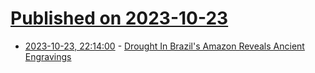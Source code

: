# [Published on 2023-10-23](index.md)

* [2023-10-23, 22:14:00](https://soylentnews.org/article.pl?sid=23/10/23/0056213&from=rss) - [Drought In Brazil's Amazon Reveals Ancient Engravings](https://soylentnews.org/article.pl?sid=23/10/23/0056213&from=rss)
